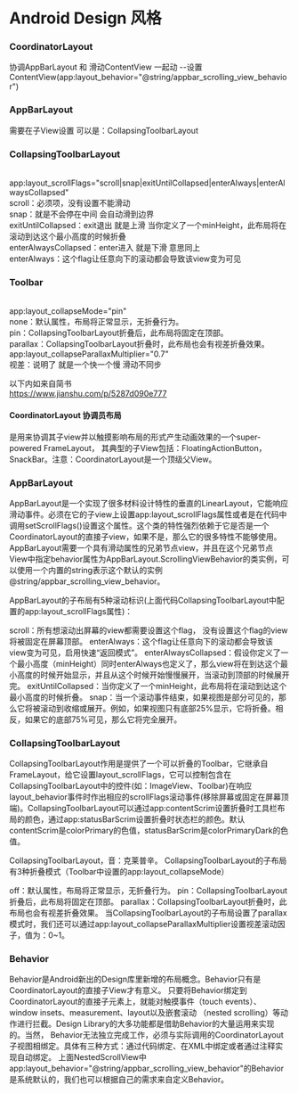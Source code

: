 # Android Design 风格

### CoordinatorLayout 

协调AppBarLayout 和 滑动ContentView 一起动 --设置 ContentView(app:layout_behavior="@string/appbar_scrolling_view_behavior")

### AppBarLayout 

需要在子View设置 可以是：CollapsingToolbarLayout

### CollapsingToolbarLayout

<br>app:layout_scrollFlags="scroll|snap|exitUntilCollapsed|enterAlways|enterAlwaysCollapsed"
<br>scroll：必须项，没有设置不能滑动
<br>snap：就是不会停在中间 会自动滑到边界
<br>exitUntilCollapsed：exit退出 就是上滑 当你定义了一个minHeight，此布局将在滚动到达这个最小高度的时候折叠
<br>enterAlwaysCollapsed：enter进入 就是下滑 意思同上
<br>enterAlways：这个flag让任意向下的滚动都会导致该view变为可见

### Toolbar

<br>app:layout_collapseMode="pin"
<br>none：默认属性，布局将正常显示，无折叠行为。
<br>pin：CollapsingToolbarLayout折叠后，此布局将固定在顶部。
<br>parallax：CollapsingToolbarLayout折叠时，此布局也会有视差折叠效果。
<br>app:layout_collapseParallaxMultiplier="0.7"
<br>视差：说明了 就是一个快一个慢 滑动不同步


以下内如来自简书
<br>https://www.jianshu.com/p/5287d090e777

#### CoordinatorLayout 协调员布局

是用来协调其子view并以触摸影响布局的形式产生动画效果的一个super-powered FrameLayout，
其典型的子View包括：FloatingActionButton，SnackBar。注意：CoordinatorLayout是一个顶级父View。

### AppBarLayout

AppBarLayout是一个实现了很多材料设计特性的垂直的LinearLayout，它能响应滑动事件。必须在它的子view上设置app:layout_scrollFlags属性或者是在代码中调用setScrollFlags()设置这个属性。这个类的特性强烈依赖于它是否是一个CoordinatorLayout的直接子view，如果不是，那么它的很多特性不能够使用。AppBarLayout需要一个具有滑动属性的兄弟节点view，并且在这个兄弟节点View中指定behavior属性为AppBarLayout.ScrollingViewBehavior的类实例，可以使用一个内置的string表示这个默认的实例@string/appbar_scrolling_view_behavior。

AppBarLayout的子布局有5种滚动标识(上面代码CollapsingToolbarLayout中配置的app:layout_scrollFlags属性)：

scroll：所有想滚动出屏幕的view都需要设置这个flag， 没有设置这个flag的view将被固定在屏幕顶部。
enterAlways：这个flag让任意向下的滚动都会导致该view变为可见，启用快速“返回模式”。
enterAlwaysCollapsed：假设你定义了一个最小高度（minHeight）同时enterAlways也定义了，那么view将在到达这个最小高度的时候开始显示，并且从这个时候开始慢慢展开，当滚动到顶部的时候展开完。
exitUntilCollapsed：当你定义了一个minHeight，此布局将在滚动到达这个最小高度的时候折叠。
snap：当一个滚动事件结束，如果视图是部分可见的，那么它将被滚动到收缩或展开。例如，如果视图只有底部25%显示，它将折叠。相反，如果它的底部75%可见，那么它将完全展开。

### CollapsingToolbarLayout

CollapsingToolbarLayout作用是提供了一个可以折叠的Toolbar，它继承自FrameLayout，给它设置layout_scrollFlags，它可以控制包含在CollapsingToolbarLayout中的控件(如：ImageView、Toolbar)在响应layout_behavior事件时作出相应的scrollFlags滚动事件(移除屏幕或固定在屏幕顶端)。CollapsingToolbarLayout可以通过app:contentScrim设置折叠时工具栏布局的颜色，通过app:statusBarScrim设置折叠时状态栏的颜色。默认contentScrim是colorPrimary的色值，statusBarScrim是colorPrimaryDark的色值。

CollapsingToolbarLayout，音：克莱普辛。
CollapsingToolbarLayout的子布局有3种折叠模式（Toolbar中设置的app:layout_collapseMode）

off：默认属性，布局将正常显示，无折叠行为。
pin：CollapsingToolbarLayout折叠后，此布局将固定在顶部。
parallax：CollapsingToolbarLayout折叠时，此布局也会有视差折叠效果。
当CollapsingToolbarLayout的子布局设置了parallax模式时，我们还可以通过app:layout_collapseParallaxMultiplier设置视差滚动因子，值为：0~1。

### Behavior

Behavior是Android新出的Design库里新增的布局概念。Behavior只有是CoordinatorLayout的直接子View才有意义。
只要将Behavior绑定到CoordinatorLayout的直接子元素上，就能对触摸事件（touch events）、window insets、measurement、layout以及嵌套滚动
（nested scrolling）等动作进行拦截。Design Library的大多功能都是借助Behavior的大量运用来实现的。当然，
Behavior无法独立完成工作，必须与实际调用的CoordinatorLayout子视图相绑定。具体有三种方式：通过代码绑定、在XML中绑定或者通过注释实现自动绑定。
上面NestedScrollView中app:layout_behavior="@string/appbar_scrolling_view_behavior"的Behavior是系统默认的，我们也可以根据自己的需求来自定义Behavior。


